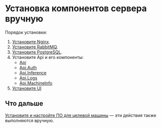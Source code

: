 # Установка компонентов сервера вручную

Порядок установки:
1. [Установите Nginx](https://docs.primo-rpa.ru/primo-rpa/primo-ai-server/installing/linux/server/installing-nginx).
1. [Установите RabbitMQ](https://docs.primo-rpa.ru/primo-rpa/primo-ai-server/installing/linux/server/installing-rabbitmq).
1. [Установите PostgreSQL](https://docs.primo-rpa.ru/primo-rpa/primo-ai-server/installing/linux/server/installing-postgressql).
1. Установите Api и его компоненты:
   - [Api](https://docs.primo-rpa.ru/primo-rpa/primo-ai-server/installing/linux/server/installing-api)
   - [Api.Auth](https://docs.primo-rpa.ru/primo-rpa/primo-ai-server/installing/linux/server/installing-auth)
   - [Api.Inference](https://docs.primo-rpa.ru/primo-rpa/primo-ai-server/installing/linux/server/installing-inference)
   - [Api.Logs](https://docs.primo-rpa.ru/primo-rpa/primo-ai-server/installing/linux/server/installing-logs)
   - [Api.MachineInfo](https://docs.primo-rpa.ru/primo-rpa/primo-ai-server/installing/linux/server/installing-machineinfo)
1. [Установите UI](https://docs.primo-rpa.ru/primo-rpa/primo-ai-server/installing/linux/server/installing-ui)

## Что дальше
[Установите и настройте ПО для целевой машины](https://docs.primo-rpa.ru/primo-rpa/primo-ai-server/installing/linux/agent/preconfiguring-agent-machine) — эти действия также выполняются вручную.
